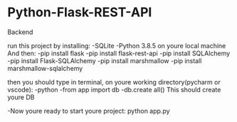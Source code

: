 # Python-Flask-REST-API
Backend 

run this project by installing:
-SQLite
-Python 3.8.5 on youre local machine 
And then:
-pip install flask
-pip install flask-rest-api
-pip install SQLAlchemy
-pip install Flask-SQLAlchemy
-pip install marshmallow
-pip install marshmallow-sqlalchemy

then you should type in terminal, on youre working directory(pycharm or vscode):
-python
-from app import db
-db.create all()
This should create youre DB 

-Now youre ready to start youre project:
python app.py 
